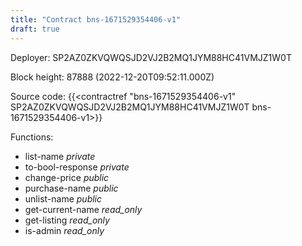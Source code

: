 ```yaml
---
title: "Contract bns-1671529354406-v1"
draft: true
---
```

Deployer: SP2AZ0ZKVQWQSJD2VJ2B2MQ1JYM88HC41VMJZ1W0T


 



Block height: 87888 (2022-12-20T09:52:11.000Z)

Source code: {{<contractref "bns-1671529354406-v1" SP2AZ0ZKVQWQSJD2VJ2B2MQ1JYM88HC41VMJZ1W0T bns-1671529354406-v1>}}

Functions:

* list-name _private_
* to-bool-response _private_
* change-price _public_
* purchase-name _public_
* unlist-name _public_
* get-current-name _read_only_
* get-listing _read_only_
* is-admin _read_only_
